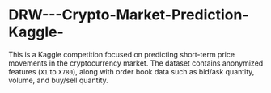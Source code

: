 # DRW---Crypto-Market-Prediction-Kaggle-
This is a Kaggle competition focused on predicting short-term price movements in the cryptocurrency market. The dataset contains anonymized features (`X1` to `X780`), along with order book data such as bid/ask quantity, volume, and buy/sell quantity.
